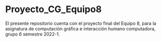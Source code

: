 # Proyecto_CG_Equipo8
 El presente repositorio cuenta con el proyecto final del Equipo 8, para la asignatura de computación gráfica e interacción humano computadora, grupo 6 semestre 2022-1.
